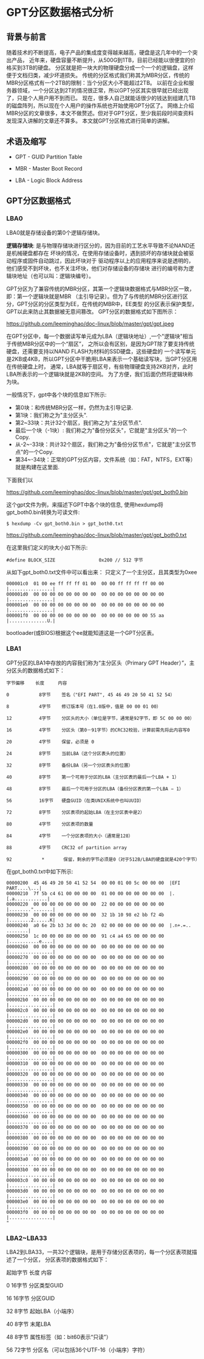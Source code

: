 GPT分区数据格式分析
========================================

背景与前言
----------------------------------------

随着技术的不断提高，电子产品的集成度变得越来越高，硬盘是这几年中的一个突出产品，
近年来，硬盘容量不断提升，从500G到1TB，目前已经能以很便宜的价格买到3TB的硬盘。
分区就是把一块大的物理硬盘分成一个一个的逻辑盘，这样便于文档归类，减少坏道损失。
传统的分区格式我们称其为MBR分区，传统的MBR分区格式有一个2TB的限制：当个分区大小不能超过2TB。
以前在企业和服务器领域，一个分区达到2T的情况很正常，所以GPT分区其实很早就已经出现了，只是个人用户用不到而已。
现在，很多人自己就能话很少的钱达到组建几TB的磁盘阵列，所以现在个人用户的操作系统也开始使用GPT分区了。
网络上介绍MBR分区的文章很多，本文不做赘述。但对于GPT分区，至少我前段时间查资料发现深入讲解的文章还不算多。
本文就GPT分区格式进行简单的讲解。

术语及缩写
----------------------------------------

* GPT - GUID Partition Table

* MBR - Master Boot Record

* LBA - Logic Block Address

GPT分区数据格式
----------------------------------------

### LBA0

LBA0就是存储设备的第0个逻辑存储块。

**逻辑存储块**: 是与物理存储块进行区分的，因为目前的工艺水平导致不论NAND还是机械硬盘都存在
坏块的情况，在使用存储设备时，遇到损坏的存储块就会被驱动程序或固件自动跳过，因此坏块对于
驱动程序以上的应用程序来说是透明的，他们感受不到坏块，也不关注坏块，他们对存储设备的存储块
进行的编号称为逻辑块地址（也可以叫：逻辑块编号）。

GPT分区为了兼容传统的MBR分区，其第一个逻辑块数据格式与MBR分区一致，即：第一个逻辑块就是MBR
（主引导记录）。但为了与传统的MBR分区进行区分，GPT分区的分区类型为EE，在传统的MBR中，EE类型
的分区表示保护类型，GPT以此来防止其数据被无意间篡改。
GPT分区的数据格式如下图所示：

https://github.com/leeminghao/doc-linux/blob/master/gpt/gpt.jpeg

在GPT分区中，每一个数据读写单元成为LBA（逻辑块地址）,一个"逻辑块"相当于传统MBR分区中的一个“扇区”，
之所以会有区别，是因为GPT除了要支持传统硬盘，还需要支持以NAND FLASH为材料的SSD硬盘，这些硬盘的
一个读写单元是2KB或4KB，所以GPT分区中干脆用LBA来表示一个基础读写块，当GPT分区用在传统硬盘上时，
通常，LBA就等于扇区号，有些物理硬盘支持2KB对齐，此时LBA所表示的一个逻辑块就是2KB的空间。
为了方便，我们后面仍然将逻辑块称为块。

一般情况下，gpt中各个块的信息如下所示:

* 第0块：和传统MBR分区一样，仍然为主引导记录.
* 第1块：我们称之为"主分区头".
* 第2~33块：共计32个扇区，我们称之为"主分区节点".
* 最后一个块（-1块）: 我们称之为"备份分区头"，它就是"主分区头"的一个Copy.
* 从-2~-33块：共计32个扇区，我们称之为"备份分区节点"，它就是"主分区节点"的一个Copy.
* 第34~-34块：正常的GPT分区内容，文件系统（如：FAT，NTFS，EXT等）就是构建在这里面.

下面我们以

https://github.com/leeminghao/doc-linux/blob/master/gpt/gpt_both0.bin

这个gpt文件为例，来描述下GPT中各个块的信息, 使用hexdump将gpt_both0.bin转换为可读文件:

```
$ hexdump -Cv gpt_both0.bin > gpt_both0.txt
```

https://github.com/leeminghao/doc-linux/blob/master/gpt/gpt_both0.txt

在这里我们定义的块大小如下所示:

```
#define BLOCK_SIZE                0x200 // 512 字节
```

从如下gpt_both0.txt文件中可以看出来： 只定义了一个主分区，且其类型为0xee

```
000001c0  01 00 ee ff ff ff 01 00  00 00 ff ff ff ff 00 00  |................|
000001d0  00 00 00 00 00 00 00 00  00 00 00 00 00 00 00 00  |................|
000001e0  00 00 00 00 00 00 00 00  00 00 00 00 00 00 00 00  |................|
000001f0  00 00 00 00 00 00 00 00  00 00 00 00 00 00 55 aa  |..............U.|
```

bootloader(或BIOS)根据这个ee就能知道这是一个GPT分区表。

### LBA1

GPT分区的LBA1中存放的内容我们称为“主分区头（Primary GPT Header）”，主分区头的数据格式如下：

```
字节偏移    长度     内容

0           8字节    签名（"EFI PART", 45 46 49 20 50 41 52 54）

8           4字节    修订版本号（在1.0版中，值是 00 00 01 00）

12          4字节    分区头的大小（单位是字节，通常是92字节，即 5C 00 00 00）

16          4字节    分区头（第0－91字节）的CRC32校验，计算前需先将此内容写0

20          4字节    保留，必须是 0

24          8字节    当前LBA（这个分区表头的位置）

32          8字节    备份LBA（另一个分区表头的位置）

40          8字节    第一个可用于分区的LBA（主分区表的最后一个LBA + 1）

48          8字节    最后一个可用于分区的LBA（备份分区表的第一个LBA − 1）

56          16字节   硬盘GUID（在类UNIX系统中也叫UUID）

72          8字节    分区表项的起始LBA（在主分区表中是2）

80          4字节    分区表项的数量

84          4字节    一个分区表项的大小（通常是128）

88          4字节    CRC32 of partition array

92           *       保留，剩余的字节必须是0（对于512B/LBA的硬盘就是420个字节）
```

在gpt_both0.txt中如下所示:

```
00000200  45 46 49 20 50 41 52 54  00 00 01 00 5c 00 00 00  |EFI PART....\...|
00000210  7f 5b c4 61 00 00 00 00  01 00 00 00 00 00 00 00  |.[.a............|
00000220  00 00 00 00 00 00 00 00  22 00 00 00 00 00 00 00  |........".......|
00000230  00 00 00 00 00 00 00 00  32 1b 10 98 e2 bb f2 4b  |........2......K|
00000240  a0 6e 2b b3 3d 00 0c 20  02 00 00 00 00 00 00 00  |.n+.=.. ........|
00000250  1c 00 00 00 80 00 00 00  91 c4 a4 65 00 00 00 00  |...........e....|
00000260  00 00 00 00 00 00 00 00  00 00 00 00 00 00 00 00  |................|
00000270  00 00 00 00 00 00 00 00  00 00 00 00 00 00 00 00  |................|
00000280  00 00 00 00 00 00 00 00  00 00 00 00 00 00 00 00  |................|
00000290  00 00 00 00 00 00 00 00  00 00 00 00 00 00 00 00  |................|
000002a0  00 00 00 00 00 00 00 00  00 00 00 00 00 00 00 00  |................|
000002b0  00 00 00 00 00 00 00 00  00 00 00 00 00 00 00 00  |................|
000002c0  00 00 00 00 00 00 00 00  00 00 00 00 00 00 00 00  |................|
000002d0  00 00 00 00 00 00 00 00  00 00 00 00 00 00 00 00  |................|
000002e0  00 00 00 00 00 00 00 00  00 00 00 00 00 00 00 00  |................|
000002f0  00 00 00 00 00 00 00 00  00 00 00 00 00 00 00 00  |................|
00000300  00 00 00 00 00 00 00 00  00 00 00 00 00 00 00 00  |................|
00000310  00 00 00 00 00 00 00 00  00 00 00 00 00 00 00 00  |................|
00000320  00 00 00 00 00 00 00 00  00 00 00 00 00 00 00 00  |................|
00000330  00 00 00 00 00 00 00 00  00 00 00 00 00 00 00 00  |................|
00000340  00 00 00 00 00 00 00 00  00 00 00 00 00 00 00 00  |................|
00000350  00 00 00 00 00 00 00 00  00 00 00 00 00 00 00 00  |................|
00000360  00 00 00 00 00 00 00 00  00 00 00 00 00 00 00 00  |................|
00000370  00 00 00 00 00 00 00 00  00 00 00 00 00 00 00 00  |................|
00000380  00 00 00 00 00 00 00 00  00 00 00 00 00 00 00 00  |................|
00000390  00 00 00 00 00 00 00 00  00 00 00 00 00 00 00 00  |................|
000003a0  00 00 00 00 00 00 00 00  00 00 00 00 00 00 00 00  |................|
000003b0  00 00 00 00 00 00 00 00  00 00 00 00 00 00 00 00  |................|
000003c0  00 00 00 00 00 00 00 00  00 00 00 00 00 00 00 00  |................|
000003d0  00 00 00 00 00 00 00 00  00 00 00 00 00 00 00 00  |................|
000003e0  00 00 00 00 00 00 00 00  00 00 00 00 00 00 00 00  |................|
000003f0  00 00 00 00 00 00 00 00  00 00 00 00 00 00 00 00  |................|
"
```

### LBA2~LBA33

LBA2到LBA33，一共32个逻辑块，是用于存储分区表项的，每一个分区表项就描述了一个分区，
分区表项的数据格式如下：

起始字节    长度        内容

0           16字节      分区类型GUID

16          16字节      分区GUID

32          8字节       起始LBA（小端序）

40          8字节       末尾LBA

48          8字节       属性标签（如：bit60表示“只读”）

56          72字节      分区名（可以包括36个UTF-16（小端序）字符）